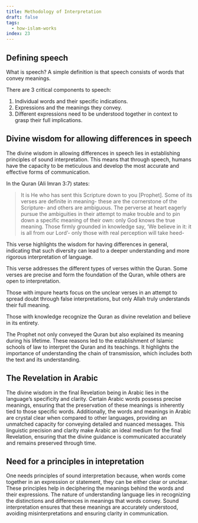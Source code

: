 ```yaml
---
title: Methodology of Interpretation
draft: false
tags:
  - how-islam-works
index: 23
---
```

## Defining speech

What is speech? A simple definition is that speech consists of words that convey meanings. 

There are 3 critical components to speech:
1. Individual words and their specific indications. 
2. Expressions and the meanings they convey. 
3. Different expressions need to be understood together in context to grasp their full implications.

## Divine wisdom for allowing differences in speech

The divine wisdom in allowing differences in speech lies in establishing principles of sound interpretation. This means that through speech, humans have the capacity to be meticulous and develop the most accurate and effective forms of communication. 

In the Quran (Ali Imran 3:7) states:

> It is He who has sent this Scripture down to you [Prophet]. Some of its verses are definite in meaning- these are the cornerstone of the Scripture- and others are ambiguous. The perverse at heart eagerly pursue the ambiguities in their attempt to make trouble and to pin down a specific meaning of their own: only God knows the true meaning. Those firmly grounded in knowledge say, ‘We believe in it: it is all from our Lord’- only those with real perception will take heed-

This verse highlights the wisdom for having differences in general, indicating that such diversity can lead to a deeper understanding and more rigorous interpretation of language.

This verse addresses the different types of verses within the Quran. Some verses are precise and form the foundation of the Quran, while others are open to interpretation. 

Those with impure hearts focus on the unclear verses in an attempt to spread doubt through false interpretations, but only Allah truly understands their full meaning. 

Those with knowledge recognize the Quran as divine revelation and believe in its entirety. 

The Prophet not only conveyed the Quran but also explained its meaning during his lifetime. These reasons led to the establishment of Islamic schools of law to interpret the Quran and its teachings. It highlights the importance of understanding the chain of transmission, which includes both the text and its understanding.

## The Revelation in Arabic

The divine wisdom in the final Revelation being in Arabic lies in the language’s specificity and clarity. Certain Arabic words possess precise meanings, ensuring that the preservation of these meanings is inherently tied to those specific words. Additionally, the words and meanings in Arabic are crystal clear when compared to other languages, providing an unmatched capacity for conveying detailed and nuanced messages. This linguistic precision and clarity make Arabic an ideal medium for the final Revelation, ensuring that the divine guidance is communicated accurately and remains preserved through time.

## Need for a principles in intepretation

One needs principles of sound interpretation because, when words come together in an expression or statement, they can be either clear or unclear. These principles help in deciphering the meanings behind the words and their expressions. The nature of understanding language lies in recognizing the distinctions and differences in meanings that words convey. Sound interpretation ensures that these meanings are accurately understood, avoiding misinterpretations and ensuring clarity in communication.